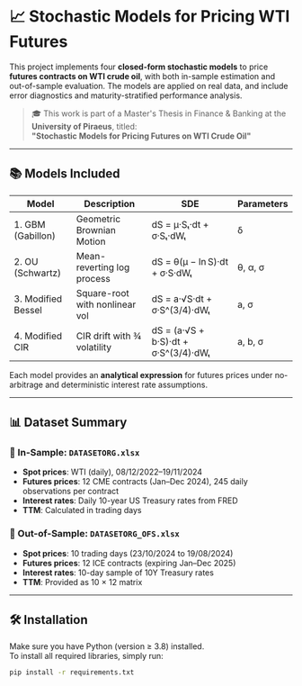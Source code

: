 
# 📈 Stochastic Models for Pricing WTI Futures

This project implements four **closed-form stochastic models** to price **futures contracts on WTI crude oil**, with both in-sample estimation and out-of-sample evaluation. The models are applied on real data, and include error diagnostics and maturity-stratified performance analysis.

> 🎓 This work is part of a Master's Thesis in Finance & Banking at the **University of Piraeus**, titled:  
> **"Stochastic Models for Pricing Futures on WTI Crude Oil"**

---

## 📚 Models Included

| Model | Description | SDE | Parameters |
|-------|-------------|-----|------------|
| 1. GBM (Gabillon) | Geometric Brownian Motion | dS = μ·Sₜ·dt + σ·Sₜ·dWₜ | δ |
| 2. OU (Schwartz) | Mean-reverting log process | dS = θ(μ − ln S)·dt + σ·S·dWₜ | θ, α, σ |
| 3. Modified Bessel | Square-root with nonlinear vol | dS = a·√S·dt + σ·S^(3/4)·dWₜ | a, σ |
| 4. Modified CIR | CIR drift with ¾ volatility | dS = (a·√S + b·S)·dt + σ·S^(3/4)·dWₜ | a, b, σ |

Each model provides an **analytical expression** for futures prices under no-arbitrage and deterministic interest rate assumptions.

---

## 📊 Dataset Summary

### 🔹 In-Sample: `DATASETORG.xlsx`
- **Spot prices**: WTI (daily), 08/12/2022–19/11/2024
- **Futures prices**: 12 CME contracts (Jan–Dec 2024), 245 daily observations per contract
- **Interest rates**: Daily 10-year US Treasury rates from FRED
- **TTM**: Calculated in trading days

### 🔹 Out-of-Sample: `DATASETORG_OFS.xlsx`
- **Spot prices**: 10 trading days (23/10/2024 to 19/08/2024)
- **Futures prices**: 12 ICE contracts (expiring Jan–Dec 2025)
- **Interest rates**: 10-day sample of 10Y Treasury rates
- **TTM**: Provided as 10 × 12 matrix

---

## 🛠️ Installation

Make sure you have Python (version ≥ 3.8) installed.  
To install all required libraries, simply run:

```bash
pip install -r requirements.txt






